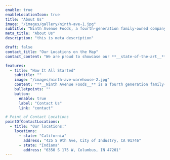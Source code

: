 ```yaml
---
enable: true
enableLocationIcon: true
title: "About Us"
image: "/images/gallery/ninth-ave-1.jpg"
subtitle: "Ninth Avenue Foods, a fourth-generation family-owned company, blends 50+ years of dairy expertise with state-of-the-art facilities in California and Indiana"
meta_title: "About Us"
description: "this is meta description"

draft: false
contact_title: "Our Locations on the Map"
contact_content: "We are proud to showcase our **__state-of-the-art__** manufacturing facilities\n**Here’s where you can find us:**"

features:
  - title: "How It All Started"
    subtitle: ""
    image: "/images/ninth-ave-warehouse-2.jpg"
    content: "**__Ninth Avenue Foods__** is a fourth generation family-owned and operated company with a long standing history of quality and service in the dairy industry. **As innovation has led to growth and success, family values and commitment to quality has remained the same.**\n\nOur new state-of-the-art **ESL manufacturing facility** and over **50 years** of experience in the industry will take your products from concept state to successful launch with ease. At **__Ninth Avenue Foods__** we offer a personal touch and do our best to go the extra mile for our customers."
    bulletpoints: ""
    button:
      enable: true
      label: "Contact Us"
      link: "contact"

# Point of Contact Locations
pointOfContactLocations:
  - title: "Our locations:"
    locations:
      - state: "California"
        address: "425 S 9th Ave, City of Industry, CA 91746"
      - state: "Indiana"
        address: "6350 S 175 W, Columbus, IN 47201"
---
```

